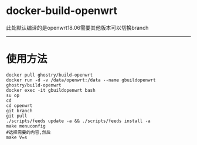 # docker-build-openwrt

此处默认编译的是openwrt18.06需要其他版本可以切换branch

---
# 使用方法
```
docker pull ghostry/build-openwrt
docker run -d -v /data/openwrt:/data --name gbuildopenwrt ghostry/build-openwrt
docker exec -it gbuildopenwrt bash
su op
cd
cd openwrt
git branch
git pull
./scripts/feeds update -a && ./scripts/feeds install -a
make menuconfig
#选择需要的内容,然后
make V=s
```
